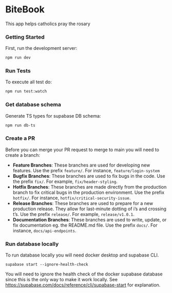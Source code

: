 # BiteBook

This app helps catholics pray the rosary

### Getting Started

First, run the development server:

```bash
npm run dev
```

### Run Tests

To execute all test do:

```bash
npm run test:watch
```

### Get database schema

Generate TS types for supabase DB schema:

```bash
npm run db-ts
```

### Create a PR

Before you can merge your PR request to merge to main you will need to create a branch:

- **Feature Branches**: These branches are used for developing new features. Use the prefix `feature/`. For instance, `feature/login-system`
- **Bugfix Branches**: These branches are used to fix bugs in the code. Use the prefix `fix/`. For example, `fix/header-styling`.
- **Hotfix Branches**: These branches are made directly from the production branch to fix critical bugs in the production environment. Use the prefix `hotfix/`. For instance, `hotfix/critical-security-issue`.
- **Release Branches**: These branches are used to prepare for a new production release. They allow for last-minute dotting of i’s and crossing t’s. Use the prefix `release/`. For example, `release/v1.0.1`.
- **Documentation Branches**: These branches are used to write, update, or fix documentation eg. the README.md file. Use the prefix `docs/`. For instance, `docs/api-endpoints`.

### Run database locally

To run database locally you will need docker desktop and supabase CLI.

```
supabase start --ignore-health-check
```

You will need to ignore the health check of the docker supabase database since this is the only way to make it work locally. See https://supabase.com/docs/reference/cli/supabase-start for explanation.
